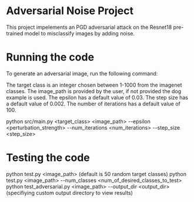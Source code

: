 # Adversarial Noise Project

This project impelements an PGD adversarial attack on the Resnet18 pre-trained model to misclassify images by adding noise.

# Running the code
To generate an adversarial image, run the following command:

The target class is an integer chosen between 1-1000 from the imagenet classes. 
The image_path is provided by the user, if not provided the dog example is used.
The epsilon has a default value of 0.03. 
The step size has a default value of 0.002.
The number of iterations has a default value of 100.

python src/main.py <target_class> <image_path> --epsilon <perturbation_strength> --num_iterations <num_iterations> --step_size <step_size>

# Testing the code
python test.py <image_path> (default is 50 random target classes)
python test.py <image_path> --num_classes <num_of_desired_classes_to_test>
python test_adversarial.py <image_path> --output_dir <output_dir> (specifiying custom output directory to view results)
